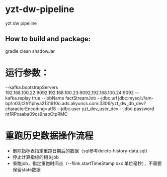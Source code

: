 # yzt-dw-pipeline

yzt dw pipeline

## How to build and package:

gradle clean shadowJar


# 运行参数：

--kafka.bootstrapServers 192.168.100.22:9092,192.168.100.23:9092,192.168.100.24:9092 --kafka.replay true 
--jobName factStreamJob 
--jdbc.url jdbc:mysql://am-bp1n03jt2h11phya2131910o.ads.aliyuncs.com:3306/yzt_dw_db_dev?characterEncoding=utf8 
--jdbc.user yzt_dev_user_dev 
--jdbc.password nt1RPxaaba09cs9naoCtpRMC

# 重跑历史数据操作流程
* 删除指标表指定重跑日期后的数据（sql参考delete-history-data.sql） 
* 停止计算指标的相关job
* 重跑job，指定重跑时间点（--flink.startTimeStamp xxx 单位毫秒），不需要保留state数据
